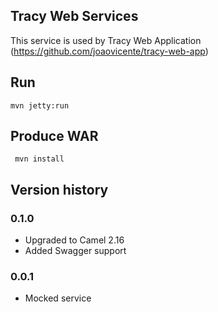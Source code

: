 ## Tracy Web Services

This service is used by Tracy Web Application (https://github.com/joaovicente/tracy-web-app)

## Run
    mvn jetty:run
    
## Produce WAR
     mvn install
     
## Version history

### 0.1.0
* Upgraded to Camel 2.16
* Added Swagger support

### 0.0.1
* Mocked service